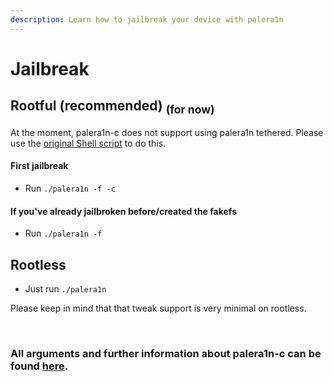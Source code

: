 ```yaml
---
description: Learn how to jailbreak your device with palera1n
---
```


# Jailbreak

## Rootful (recommended) <sub>(for now)</sub>
At the moment, palera1n-c does not support using palera1n tethered. Please use the [original Shell script](https://github.com/palera1n/palera1n) to do this.
#### First jailbreak
* Run `./palera1n -f -c`
#### If you've already jailbroken before/created the fakefs
* Run `./palera1n -f`

## Rootless
* Just run `./palera1n`

Please keep in mind that that tweak support is very minimal on rootless.

<br>

### All arguments and further information about palera1n-c can be found [here](https://cdn.nickchan.lol/palera1n/artifacts/c-rewrite/palera1n.1.html).